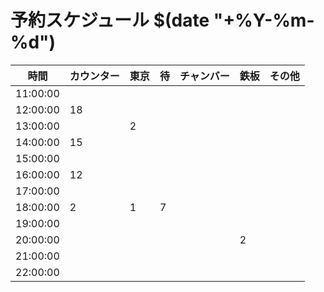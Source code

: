 # 予約スケジュール $(date "+%Y-%m-%d")

| 時間 | カウンター | 東京 | 待 | チャンバー | 鉄板 | その他 |
|------|------------|------|-------|------------|------|--------|
11:00:00||||||
12:00:00|18|||||
13:00:00||2||||
14:00:00|15|||||
15:00:00||||||
16:00:00|12|||||
17:00:00||||||
18:00:00|2|1|7|||
19:00:00||||||
20:00:00|||||2|
21:00:00||||||
22:00:00||||||
